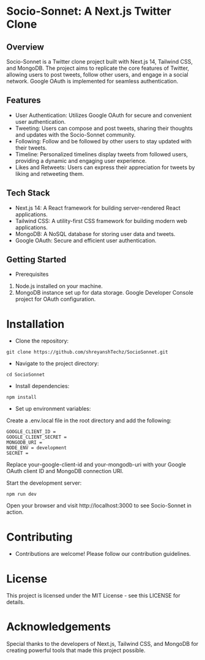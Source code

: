 # Socio-Sonnet: A Next.js Twitter Clone
## Overview
Socio-Sonnet is a Twitter clone project built with Next.js 14, Tailwind CSS, and MongoDB. The project aims to replicate the core features of Twitter, allowing users to post tweets, follow other users, and engage in a social network. Google OAuth is implemented for seamless authentication.

## Features
* User Authentication: Utilizes Google OAuth for secure and convenient user authentication.
* Tweeting: Users can compose and post tweets, sharing their thoughts and updates with the Socio-Sonnet community.
* Following: Follow and be followed by other users to stay updated with their tweets.
* Timeline: Personalized timelines display tweets from followed users, providing a dynamic and engaging user experience.
* Likes and Retweets: Users can express their appreciation for tweets by liking and retweeting them.
## Tech Stack
* Next.js 14: A React framework for building server-rendered React applications.
* Tailwind CSS: A utility-first CSS framework for building modern web applications.
* MongoDB: A NoSQL database for storing user data and tweets.
* Google OAuth: Secure and efficient user authentication.
## Getting Started
* Prerequisites
1. Node.js installed on your machine.
2. MongoDB instance set up for data storage.
   Google Developer Console project for OAuth configuration.
# Installation
* Clone the repository:

```
git clone https://github.com/shreyanshTechz/SocioSonnet.git
```

* Navigate to the project directory:
```
cd SocioSonnet
```
* Install dependencies:
```
npm install
```
* Set up environment variables:

Create a .env.local file in the root directory and add the following:
```
GOOGLE_CLIENT_ID = 
GOOGLE_CLIENT_SECRET =
MONGODB_URI = 
NODE_ENV = development
SECRET = 
```
Replace your-google-client-id and your-mongodb-uri with your Google OAuth client ID and MongoDB connection URI.

Start the development server:
```
npm run dev
```
Open your browser and visit http://localhost:3000 to see Socio-Sonnet in action.

# Contributing
* Contributions are welcome! Please follow our contribution guidelines.

# License
This project is licensed under the MIT License - see this LICENSE for details.

# Acknowledgements
Special thanks to the developers of Next.js, Tailwind CSS, and MongoDB for creating powerful tools that made this project possible.
